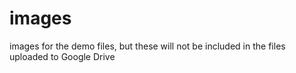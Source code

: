 # images

images for the demo files, but these will not be included in the files uploaded to Google Drive
